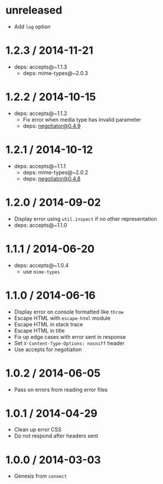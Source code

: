 unreleased
==========

  * Add `log` option

1.2.3 / 2014-11-21
==================

  * deps: accepts@~1.1.3
    - deps: mime-types@~2.0.3

1.2.2 / 2014-10-15
==================

  * deps: accepts@~1.1.2
    - Fix error when media type has invalid parameter
    - deps: negotiator@0.4.9

1.2.1 / 2014-10-12
==================

  * deps: accepts@~1.1.1
    - deps: mime-types@~2.0.2
    - deps: negotiator@0.4.8

1.2.0 / 2014-09-02
==================

  * Display error using `util.inspect` if no other representation
  * deps: accepts@~1.1.0

1.1.1 / 2014-06-20
==================

  * deps: accepts@~1.0.4
    - use `mime-types`

1.1.0 / 2014-06-16
==================

  * Display error on console formatted like `throw`
  * Escape HTML with `escape-html` module
  * Escape HTML in stack trace
  * Escape HTML in title
  * Fix up edge cases with error sent in response
  * Set `X-Content-Type-Options: nosniff` header
  * Use accepts for negotiation

1.0.2 / 2014-06-05
==================

  * Pass on errors from reading error files

1.0.1 / 2014-04-29
==================

  * Clean up error CSS
  * Do not respond after headers sent

1.0.0 / 2014-03-03
==================

  * Genesis from `connect`
